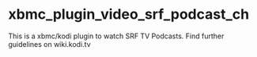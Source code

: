 # xbmc_plugin_video_srf_podcast_ch

This is a xbmc/kodi plugin to watch SRF TV Podcasts.
Find further guidelines on wiki.kodi.tv


